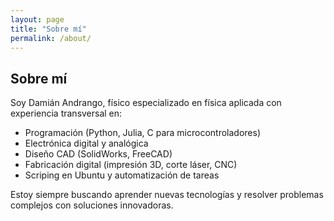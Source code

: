 ```yaml
---
layout: page
title: "Sobre mí"
permalink: /about/
---
```


## Sobre mí

Soy Damián Andrango, físico especializado en física aplicada con experiencia transversal en:

- Programación (Python, Julia, C para microcontroladores)
- Electrónica digital y analógica
- Diseño CAD (SolidWorks, FreeCAD)
- Fabricación digital (impresión 3D, corte láser, CNC)
- Scriping en Ubuntu y automatización de tareas

Estoy siempre buscando aprender nuevas tecnologías y resolver problemas complejos con soluciones innovadoras.

